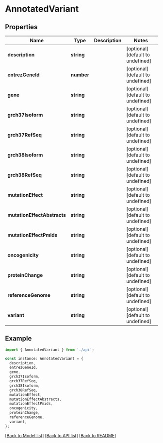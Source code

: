# AnnotatedVariant

## Properties

| Name                        | Type       | Description | Notes                             |
| --------------------------- | ---------- | ----------- | --------------------------------- |
| **description**             | **string** |             | [optional] [default to undefined] |
| **entrezGeneId**            | **number** |             | [optional] [default to undefined] |
| **gene**                    | **string** |             | [optional] [default to undefined] |
| **grch37Isoform**           | **string** |             | [optional] [default to undefined] |
| **grch37RefSeq**            | **string** |             | [optional] [default to undefined] |
| **grch38Isoform**           | **string** |             | [optional] [default to undefined] |
| **grch38RefSeq**            | **string** |             | [optional] [default to undefined] |
| **mutationEffect**          | **string** |             | [optional] [default to undefined] |
| **mutationEffectAbstracts** | **string** |             | [optional] [default to undefined] |
| **mutationEffectPmids**     | **string** |             | [optional] [default to undefined] |
| **oncogenicity**            | **string** |             | [optional] [default to undefined] |
| **proteinChange**           | **string** |             | [optional] [default to undefined] |
| **referenceGenome**         | **string** |             | [optional] [default to undefined] |
| **variant**                 | **string** |             | [optional] [default to undefined] |

## Example

```typescript
import { AnnotatedVariant } from './api';

const instance: AnnotatedVariant = {
  description,
  entrezGeneId,
  gene,
  grch37Isoform,
  grch37RefSeq,
  grch38Isoform,
  grch38RefSeq,
  mutationEffect,
  mutationEffectAbstracts,
  mutationEffectPmids,
  oncogenicity,
  proteinChange,
  referenceGenome,
  variant,
};
```

[[Back to Model list]](../README.md#documentation-for-models) [[Back to API list]](../README.md#documentation-for-api-endpoints) [[Back to README]](../README.md)
